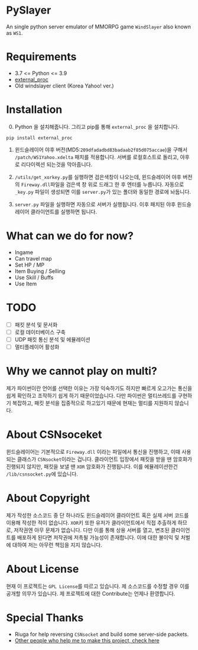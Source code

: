 # PySlayer
An single python server emulator of MMORPG game `WindSlayer` also known as `WS1`.

# Requirements
* 3.7 <= Python <= 3.9
* [external_proc](https://github.com/bananasss00/external_proc)
* Old windslayer client (Korea Yahoo! ver.)

# Installation
0. Python 을 설치해줍니다. 그리고 pip를 통해 `external_proc` 을 설치합니다.
```
pip install external_proc
```

1. 윈드슬레이어 야후 버전(MD5:`209dfadadbd83badaab2f85d075accae`)을 구해서 `/patch/WS1Yahoo.xdelta` 패치를 적용합니다. 서버를 로컬호스트로 돌리고, 야후로 리다이렉션 되는것을 막아줍니다. 

2. `/utils/get_xorkey.py`를 실행하면 검은색창이 나오는데, 윈드슬레이어 야후 버전의 `Fireway.dll`파일을 검은색 창 위로 드래그 한 후 엔터를 누릅니다. 자동으로 `_key.py` 파일이 생성되면 이를 `server.py`가 있는 폴더와 동일한 경로에 놔둡니다.

3. `server.py` 파일을 실행하면 자동으로 서버가 실행됩니다. 이후 패치된 야후 윈드슬레이어 클라이언트를 실행하면 됩니다.

# What can we do for now?
- Ingame
- Can travel map
- Set HP / MP
- Item Buying / Selling
- Use Skill / Buffs
- Use Item

# TODO
- [ ] 패킷 분석 및 문서화
- [ ] 로컬 데이터베이스 구축
- [ ] UDP 패킷 통신 분석 및 에뮬레이션
- [ ] 멀티플레이어 활성화

# Why we cannot play on multi?
제가 파이썬이란 언어를 선택한 이유는 가장 익숙하기도 하지만 빠르게 오고가는 통신을 쉽게 확인하고 조작하기 쉽게 하기 때문이었습니다. 다만 파이썬은 멀티쓰레드를 구현하기 복잡하고, 패킷 분석을 집중적으로 하고있기 때문에 현재는 멀티를 지원하지 않습니다.

# About CSNsoceket
윈드슬레이어는 기본적으로 `Fireway.dll` 이라는 파일에서 통신을 진행하고, 이때 사용되는 클래스가 `CSNsocket`이라는 겁니다. 클라이언트 입장에서 패킷을 받을 땐 암호화가 진행되지 않지만, 패킷을 보낼 땐 `XOR` 암호화가 진행됩니다. 이를 에뮬레이션한건 `/lib/csnsocket.py`에 있습니다.

# About Copyright
제가 작성한 소스코드 중 단 하나라도 윈드슬레이어 클라이언트 혹은 실제 서버 코드를 이용해 작성한 적이 없습니다. `XOR`키 또한 유저가 클라이언트에서 직접 추출하게 하므로, 저작권엔 아무 문제가 없습니다. 다만 이를 통해 상용 서버를 열고, 변조된 클라이언트를 배포하게 된다면 저작권에 저촉될 가능성이 존재합니다. 이에 대한 불이익 및 처벌에 대하여 저는 아무런 책임을 지지 않습니다.

# About License
현재 이 프로젝트는 `GPL License`를 따르고 있습니다. 제 소스코드를 수정할 경우 이를 공개할 의무가 있습니다. 제 프로젝트에 대한 Contribute는 언제나 환영합니다.

# Special Thanks
* Riuga for help reversing `CSNsocket` and build some server-side packets.
* [Other people who help me to make this project, check here](https://github.com/mirusu400/PySlayer/blob/main/SPECIAL_THANKS.md)